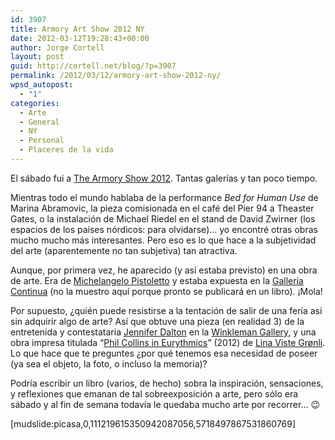 ```yaml
---
id: 3907
title: Armory Art Show 2012 NY
date: 2012-03-12T19:28:43+00:00
author: Jorge Cortell
layout: post
guid: http://cortell.net/blog/?p=3907
permalink: /2012/03/12/armory-art-show-2012-ny/
wpsd_autopost:
  - "1"
categories:
  - Arte
  - General
  - NY
  - Personal
  - Placeres de la vida
---
```

El sábado fui a <a title="http://www.thearmoryshow.com/" href="http://www.thearmoryshow.com/" target="_blank">The Armory Show 2012</a>. Tantas galerías y tan poco tiempo. 

Mientras todo el mundo hablaba de la performance _Bed for Human Use_ de Marina Abramovic, la pieza comisionada en el café del Pier 94 a Theaster Gates, o la instalación de Michael Riedel en el stand de David Zwirner (los espacios de los países nórdicos: para olvidarse)&#8230; yo encontré otras obras mucho mucho más interesantes. Pero eso es lo que hace a la subjetividad del arte (aparentemente no tan subjetiva) tan atractiva.

Aunque, por primera vez, he aparecido (y así estaba previsto) en una obra de arte. Era de <a title="http://www.pistoletto.it/eng/crono.htm" href="http://www.pistoletto.it/eng/crono.htm" target="_blank">Michelangelo Pistoletto</a> y estaba expuesta en la <a title="http://www.galleriacontinua.com/english/artista.html?id_artista=19&s=opere" href="http://www.galleriacontinua.com/english/artista.html?id_artista=19&s=opere" target="_blank">Galleria Continua</a> (no la muestro aquí porque pronto se publicará en un libro). ¡Mola!

Por supuesto, ¿quién puede resistirse a la tentación de salir de una feria así sin adquirir algo de arte? Así que obtuve una pieza (en realidad 3) de la entretenida y contestataria <a title="http://www.jenniferdalton.com/" href="http://www.jenniferdalton.com/" target="_blank">Jennifer Dalton</a> en la <a title="http://www.winkleman.com/artist/view/759" href="http://www.winkleman.com/artist/view/759" target="_blank">Winkleman Gallery</a>, y una obra impresa titulada &#8220;<a title="http://christianandersen.net/index.php?/press-release/press-release-lina-viste-gronli/" href="http://christianandersen.net/index.php?/press-release/press-release-lina-viste-gronli/" target="_blank">Phil Collins in Eurythmics</a>&#8221; (2012) de <a title="http://www.linavistegroenli.com/" href="http://www.linavistegroenli.com/" target="_blank">Lina Viste Grønli</a>. Lo que hace que te preguntes ¿por qué tenemos esa necesidad de poseer (ya sea el objeto, la foto, o incluso la memoria)?

Podría escribir un libro (varios, de hecho) sobra la inspiración, sensaciones, y reflexiones que emanan de tal sobreexposición a arte, pero sólo era sábado y al fin de semana todavía le quedaba mucho arte por recorrer&#8230; 😉

[mudslide:picasa,0,111219615350942087056,5718497867531860769]
